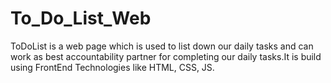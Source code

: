# To_Do_List_Web
ToDoList is a web page which is used to list down our daily tasks and can work as best accountability partner for completing our daily tasks.It is build using FrontEnd Technologies like HTML, CSS, JS.
